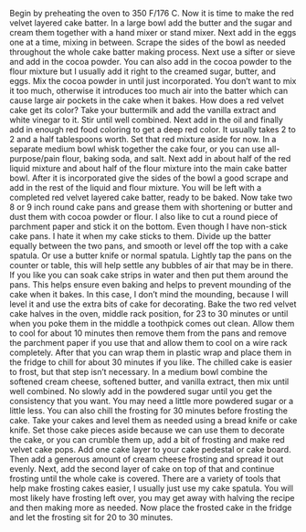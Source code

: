 


Begin by preheating the oven to 350 F/176 C. Now it is time to make the red velvet layered cake batter. In a large bowl add the butter and the sugar and cream them together with a hand mixer or stand mixer.
Next add in the eggs one at a time, mixing in between. Scrape the sides of the bowl as needed throughout the whole cake batter making process.
Next use a sifter or sieve and add in the cocoa powder. You can also add in the cocoa powder to the flour mixture but I usually add it right to the creamed sugar, butter, and eggs.
Mix the cocoa powder in until just incorporated. You don’t want to mix it too much, otherwise it introduces too much air into the batter which can cause large air pockets in the cake when it bakes.
How does a red velvet cake get its color? Take your buttermilk and add the vanilla extract and white vinegar to it. Stir until well combined.
Next add in the oil and finally add in enough red food coloring to get a deep red color. It usually takes 2 to 2 and a half tablespoons worth. Set that red mixture aside for now.
In a separate medium bowl whisk together the cake four, or you can use all-purpose/pain flour, baking soda, and salt.
Next add in about half of the red liquid mixture and about half of the flour mixture into the main cake batter bowl.
After it is incorporated give the sides of the bowl a good scrape and add in the rest of the liquid and flour mixture. You will be left with a completed red velvet layered cake batter, ready to be baked.
Now take two 8 or 9 inch round cake pans and grease them with shortening or butter and dust them with cocoa powder or flour. I also like to cut a round piece of parchment paper and stick it on the bottom. Even though I have non-stick cake pans. I hate it when my cake sticks to them.
Divide up the batter equally between the two pans, and smooth or level off the top with a cake spatula. Or use a butter knife or normal spatula. Lightly tap the pans on the counter or table, this will help settle any bubbles of air that may be in there.
If you like you can soak cake strips in water and then put them around the pans. This helps ensure even baking and helps to prevent mounding of the cake when it bakes. In this case, I don’t mind the mounding, because I will level it and use the extra bits of cake for decorating.
Bake the two red velvet cake halves in the oven, middle rack position, for 23 to 30 minutes or until when you poke them in the middle a toothpick comes out clean.
Allow them to cool for about 10 minutes then remove them from the pans and remove the parchment paper if you use that and allow them to cool on a wire rack completely.
After that you can wrap them in plastic wrap and place them in the fridge to chill for about 30 minutes if you like. The chilled cake is easier to frost, but that step isn’t necessary.
In a medium bowl combine the softened cream cheese, softened butter, and vanilla extract, then mix until well combined.
No slowly add in the powdered sugar until you get the consistency that you want. You may need a little more powdered sugar or a little less. You can also chill the frosting for 30 minutes before frosting the cake.
Take your cakes and level them as needed using a bread knife or cake knife. Set those cake pieces aside because we can use them to decorate the cake, or you can crumble them up, add a bit of frosting and make red velvet cake pops.
Add one cake layer to your cake pedestal or cake board. Then add a generous amount of cream cheese frosting and spread it out evenly.
Next, add the second layer of cake on top of that and continue frosting until the whole cake is covered. There are a variety of tools that help make frosting cakes easier, I usually just use my cake spatula.
You will most likely have frosting left over, you may get away with halving the recipe and then making more as needed. Now place the frosted cake in the fridge and let the frosting sit for 20 to 30 minutes.
